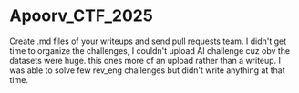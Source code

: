 # Apoorv_CTF_2025

Create .md files of your writeups and send pull requests team. I didn't get time to organize the challenges, I couldn't upload AI challenge cuz obv the datasets were huge. 
this ones more of an upload rather than a writeup. I was able to solve few rev_eng challenges but didn't write anything at that time.
